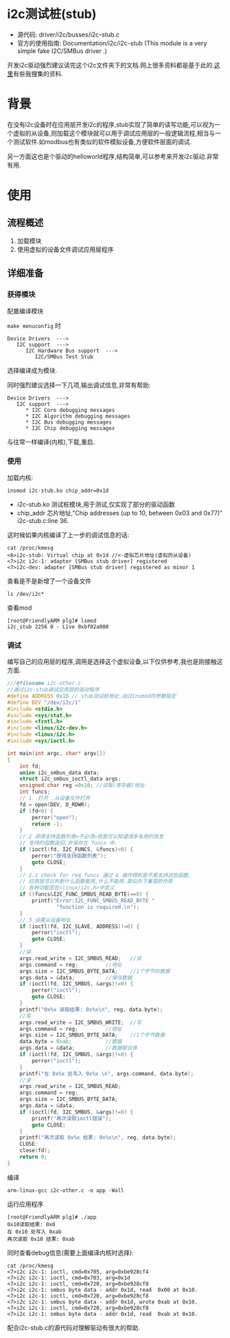 # i2c测试桩(stub)

* 源代码: driver/i2c/busses/i2c-stub.c 
* 官方的使用指南: Documentation/i2c/i2c-stub (This module is a very simple fake I2C/SMBus driver .)

开发i2c驱动强烈建议读完这个i2c文件夹下的文档.网上很多资料都是基于此的.[这里](i2c)有些我搜集的资料.

# 背景

在没有i2c设备时在应用层开发i2c的程序,stub实现了简单的读写功能,可以视为一个虚拟的从设备,则加载这个模块就可以用于调试应用层的一般逻辑流程,相当与一个测试软件.如modbus也有类似的软件模拟设备,方便软件层面的调试.

另一方面这也是个驱动的helloworld程序,结构简单,可以参考来开发i2c驱动.非常有用.

# 使用

## 流程概述

1. 加载模块
2. 使用虚拟的设备文件调试应用层程序

## 详细准备

### 获得模块

配置编译模块

`make menuconfig` 时
```
Device Drivers  ---> 
   I2C support  --->
      I2C Hardware Bus support  --->
         I2C/SMBus Test Stub 
```

选择编译成为模块.

同时强烈建议选择一下几项,输出调试信息,非常有帮助:
```
Device Drivers  ---> 
   I2C support  --->
      * I2C Core debugging messages
      * I2C Algorithm debugging messages
      * I2C Bus debugging messages
      * I2C Chip debugging messages 
```
与往常一样编译(内核),下载,重启.

### 使用

加载内核:
```
insmod i2c-stub.ko chip_addr=0x1d
```
*  i2c-stub.ko 测试桩模块,用于测试,仅实现了部分的驱动函数
*  chip_addr 芯片地址,"Chip addresses (up to 10, between 0x03 and 0x77)" i2c-stub.c:line 36.

这时候如果内核编译了上一步的调试信息的话:

```
cat /proc/kmesg
<6>i2c-stub: Virtual chip at 0x1d //<-虚拟芯片地址(虚拟的从设备)
<7>i2c i2c-1: adapter [SMBus stub driver] registered
<7>i2c-dev: adapter [SMBus stub driver] registered as minor 1
```

查看是不是新增了一个设备文件
```
ls /dev/i2c*
```
查看mod
```
[root@FriendlyARM plg]# lsmod
i2c_stub 2256 0 - Live 0xbf02a000

```
### 调试

编写自己的应用层的程序,调用是选择这个虚拟设备,以下仅供参考,我也是刚接触这方面.

```c
///@filename i2c-other.c
//通过i2c-stub调试应用层的驱动程序
#define ADDRESS 0x1D // stub测试桩地址,动过insmod的参数指定
#define DEV "/dev/i2c/1"
#include <stdio.h>
#include <sys/stat.h>
#include <fcntl.h>
#include <linux/i2c-dev.h>
#include <linux/i2c.h>
#include <sys/ioctl.h>

int main(int argc, char* argv[])
{
	int fd;
	union i2c_smbus_data data;
	struct i2c_smbus_ioctl_data args;
	unsigned char reg =0x10; //读取(寄存器)地址
	int funcs;
	// 1  打开 ,从设备文件打开
	fd = open(DEV, O_RDWR);
	if (fd<0) {
		perror("open");
		return -1;
	}
	// 2 获得支持函数列表<不必须>但是可以知道很多有用的信息
	// 支持的函数返回,并保存在 funcs 中.
	if (ioctl(fd, I2C_FUNCS, &funcs)<0) {
		perror("获得支持函数列表");
		goto CLOSE;
	}
	// 2.1 check for req funcs 通过 & 操作得到是不是支持这些函数.
	// 应用层可以判断什么函数能用,什么不能用.类似向下兼容的作用
	// 各种功能宏在<linux/i2c.h>中定义
	if ((funcs&I2C_FUNC_SMBUS_READ_BYTE)==0) {
		printf("Error:I2C_FUNC_SMBUS_READ_BYTE "
				"function is required.\n");
	}
	// 3 设置从设备地址
	if (ioctl(fd, I2C_SLAVE, ADDRESS)!=0) {
		perror("ioctl");
		goto CLOSE;
	}
	//读
	args.read_write = I2C_SMBUS_READ;	//读
	args.command = reg;			//地址
	args.size = I2C_SMBUS_BYTE_DATA;	//1个字节的数据
	args.data = &data;			//保存数据
	if (ioctl(fd, I2C_SMBUS, &args)!=0) {
		perror("ioctl");
		goto CLOSE;
	}
	printf("0x%x 读取结果: 0x%x\n", reg, data.byte);
	//写
	args.read_write = I2C_SMBUS_WRITE;	//写
	args.command = reg;			//地址
	args.size = I2C_SMBUS_BYTE_DATA;	//1个字节数据
	data.byte = 0xab;			//数据
	args.data = &data;			//数据联合体
	if (ioctl(fd, I2C_SMBUS, &args)!=0) {
		perror("ioctl");
	}
	printf("在 0x%x 处写入 0x%x \n", args.command, data.byte);
	//读
	args.read_write = I2C_SMBUS_READ;
	args.command = reg;
	args.size = I2C_SMBUS_BYTE_DATA;
	args.data = &data;
	if (ioctl(fd, I2C_SMBUS, &args)!=0) {
		printf("再次读取ioctl错误");
		goto CLOSE;
	}
	printf("再次读取 0x%x 结果: 0x%x\n", reg, data.byte);
	CLOSE:
	close(fd);
	return 0;
}

```
编译
```
arm-linux-gcc i2c-other.c -o app -Wall
```
运行应用程序
```
[root@FriendlyARM plg]# ./app 
0x10读取结果: 0x0
在 0x10 处写入 0xab 
再次读取 0x10 结果: 0xab
```

同时查看debug信息(需要上面编译内核时选择):
```
cat /proc/kmesg
<7>i2c i2c-1: ioctl, cmd=0x705, arg=0xbe928cf4
<7>i2c i2c-1: ioctl, cmd=0x703, arg=0x1d
<7>i2c i2c-1: ioctl, cmd=0x720, arg=0xbe928cf8
<7>i2c i2c-1: smbus byte data - addr 0x1d, read  0x00 at 0x10.
<7>i2c i2c-1: ioctl, cmd=0x720, arg=0xbe928cf8
<7>i2c i2c-1: smbus byte data - addr 0x1d, wrote 0xab at 0x10.
<7>i2c i2c-1: ioctl, cmd=0x720, arg=0xbe928cf8
<7>i2c i2c-1: smbus byte data - addr 0x1d, read  0xab at 0x10.
```

配合i2c-stub.c的源代码对理解驱动有很大的帮助.